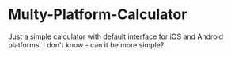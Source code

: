 # Multy-Platform-Calculator
Just a simple calculator with default interface for iOS and Android platforms. 
I don't know - can it be more simple?